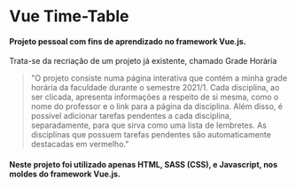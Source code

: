 # Vue Time-Table

#### Projeto pessoal com fins de aprendizado no framework Vue.js.

Trata-se da recriação de um projeto já existente, chamado Grade Horária
>"O projeto consiste numa página interativa que contém a minha grade horária da faculdade durante o semestre 2021/1. Cada disciplina, ao ser clicada, apresenta informações a respeito de si mesma, como o nome do professor e o link para a página da disciplina. Além disso, é possível adicionar tarefas pendentes a cada disciplina, separadamente, para que sirva como uma lista de lembretes. As disciplinas que possuem tarefas pendentes são automaticamente destacadas em vermelho."

#### Neste projeto foi utilizado apenas HTML, SASS (CSS), e Javascript, nos moldes do framework Vue.js.